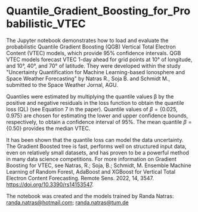 # Quantile_Gradient_Boosting_for_Probabilistic_VTEC
The Jupyter notebook demonstrates how to load and evaluate  the probabilistic Quantile Gradient Boosting (QGB) Vertical Total Electron Content (VTEC) models, which provide 95% confidence intervals. QGB VTEC models forecast VTEC 1-day ahead for grid points at 10° of longitude, and 10°, 40°, and 70° of latitude. They were developed within the study "Uncertainty Quantification for Machine Learning-based Ionosphere and Space Weather Forecasting" by Natras R., Soja B. and Schmidt M., submitted to the Space Weather Jornal, AGU. 

Quantiles were estimated by multiplying the quantile values β by the positive and negative residuals in the loss function to obtain the quantile loss (QL) (see Equation 7 in the paper). 
Quantile values of $\beta=\left \{0.025, 0.975 \right \}$ are chosen for estimating the lower and upper confidence bounds, respectively, to obtain a confidence interval of $95\%$. The mean quantile $\beta=\left \{0.50 \right \}$ provides the median VTEC. 

It has been shown that the quantile loss can model the data uncertainty. The Gradient Boosted tree is fast, performs well on structured input data, even on relatively small datasets, and has proven to be a powerful method in many data science competitions. For more information on Gradient Boosting for VTEC, see Natras, R.; Soja, B.; Schmidt, M. Ensemble Machine Learning of Random Forest, AdaBoost and XGBoost for Vertical Total Electron Content Forecasting. Remote Sens. 2022, 14, 3547. https://doi.org/10.3390/rs14153547.

The notebook was created and the models trained by Randa Natras: randa.natras@hotmail.com; randa.natras@tum.de
